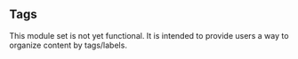 ## Tags

This module set is not yet functional. It is intended to provide users a way to
organize content by tags/labels.
